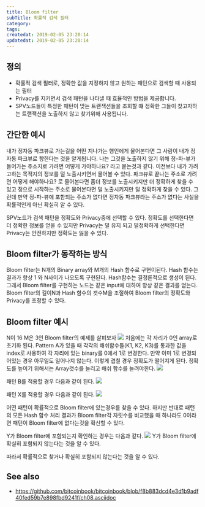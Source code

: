 ```yaml
---
title: Bloom filter
subTitle: 확률적 검색 필터
category: 
tags: 
createdat: 2019-02-05 23:20:14
updatedat: 2019-02-05 23:20:14
---
```


## 정의

* 확률적 검색 필터로, 정확한 값을 지정하지 않고 원하는 패턴으로 검색할 때 
  사용되는 필터
* Privacy를 지키면서 검색 패턴을 나타낼 때 효율적인 방법을 제공합니다.
* SPV노드들이 특정한 패턴이 맞는 트랜잭션들을 조회할 떄 정확한 그들이 찾고자하는
  트랜잭션을 노출하지 않고 찾기위해 사용됩니다.

## 간단한 예시

내가 정자동 파크뷰로 가는길을 어떤 지나가는 행인에게 물어본다면 그 사람이 내가
정자동 파크뷰로 향한다는 것을 알게됩니다. 나는 그것을 노출하지 않기 위해
정-파-뷰가 들어가는 주소지로 가려면 어떻게 가야하나요? 라고 묻는것과 같다.
이전보다 내가 가려고하는 목적지의 정보를 덜 노출시키면서 물어볼 수 있다.
파크뷰로 끝나는 주소로 가려면 어떻게 해야하나요? 로 물어본다면 좀더 정보를
노출시키지만 더 정확하게 찾을 수 있고 정으로 시작하는 주소로 물어본다면 덜
노출시키지만 덜 정확하게 찾을 수 있다. 그런데 만약 정-파-뷰에 포함되는 주소가
없다면 정자동 파크뷰라는 주소가 없다는 사실을 확률적인게 아닌 확실히 알 수 
있다.

SPV노드가 검색 패턴을 정확도와 Privacy중에 선택할 수 있다. 정확도를 선택한다면
더 정확한 정보를 얻을 수 있지만 Privacy는 덜 유지 되고 덜정확하게 선택한다면
Privacy는 안전하지만 정확도는 잃을 수 있다.

## Bloom filter가 동작하는 방식

Bloom filter는 N개의 Binary array와 M개의 Hash 함수로 구현이된다.
Hash 함수는 결과가 항상 1 와 N사이가 나오도록 구현된다. Hash함수는 결정론적으로
생성이 된다. 그래서 Bloom filter를 구현하는 노드는 같은 input에 대하여 항상
같은 결과를 얻는다. Bloom filter의 길이N과 Hash 함수의 갯수M을 조절하여 Bloom
filter의 정확도와 Privacy를 조정할 수 있다.

## Bloom filter 예시
N이 16 M은 3인 Bloom filter의 예제를 살펴보자
![](https://github.com/bitcoinbook/bitcoinbook/raw/f8b883dcd4e3d1b9adf40fed59b7e898fbd9241f/images/mbc2_0808.png)
처음에는 각 자리가 0인 array로 초기화 된다. Pattern A가 있을 때 각각의
해쉬함수들(K1, K2, K3)를 통과한 값을 index로 사용하여 각 자리에 있는 binary를
0에서 1로 변경한다. 만약 이미 1로 변경되어있는 경우 아무일도 일어나지 않는다. 
이렇게 겹칠 경우 정확도가 떨어지게 된다. 정확도를 높이기 위해서는 Array갯수를
늘리고 해쉬 함수를 늘려야한다. 
![](https://github.com/bitcoinbook/bitcoinbook/raw/f8b883dcd4e3d1b9adf40fed59b7e898fbd9241f/images/mbc2_0809.png)

패턴 B를 적용할 경우 다음과 같이 된다. 
![](https://github.com/bitcoinbook/bitcoinbook/raw/f8b883dcd4e3d1b9adf40fed59b7e898fbd9241f/images/mbc2_0810.png)

패턴 X를 적용할 경우 다음과 같이 된다.
![](https://github.com/bitcoinbook/bitcoinbook/raw/f8b883dcd4e3d1b9adf40fed59b7e898fbd9241f/images/mbc2_0811.png)

어떤 패턴이 확률적으로 Bloom filter에 있는경우를 찾을 수 있다. 하지만 반대로 
패턴의 모든 Hash 함수 처리 결과가 Bloom filter각 자릿수를 비교했을 때 하나라도 
0이라면 패턴이 Bloom filter에 없다는것을 확신할 수 있다. 

Y가 Bloom filter에 포함되는지 확인하는 경우는 다음과 같다.
![](https://github.com/bitcoinbook/bitcoinbook/raw/f8b883dcd4e3d1b9adf40fed59b7e898fbd9241f/images/mbc2_0812.png)
Y가 Bloom filter에 확실히 포함되지 않는다는 것을 알 수 있다.

따라서 확률적으로 찾거나 확실히 포함되지 않는다는 것을 알 수 있다.

## See also
* https://github.com/bitcoinbook/bitcoinbook/blob/f8b883dcd4e3d1b9adf40fed59b7e898fbd9241f/ch08.asciidoc
